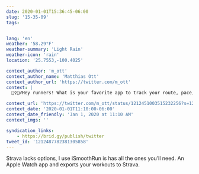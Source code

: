 ```yaml
---
date: 2020-01-01T15:36:45-06:00
slug: '15-35-09'
tags:


lang: 'en'
weather: '58.29°F'
weather-summary: 'Light Rain'
weather-icon: 'rain'
location: '25.7553,-100.4025'

context_author: 'm_ott'
context_author_name: 'Matthias Ott'
context_author_url: 'https://twitter.com/m_ott'
context: |
  🏃‍♀️🏃‍♂️Hey runners! What is your favorite app to track your route, pace, and progress over time?

context_url: 'https://twitter.com/m_ott/status/1212451003515232256?s=12'
context_date: '2020-01-01T11:10:00-06:00'
context_date_friendly: 'Jan 1, 2020 at 11:10 AM'
context_imgs: ''

syndication_links:
    - https://brid.gy/publish/twitter
tweet_id: '1212487782381305858'
---
```

Strava lacks options, I use iSmoothRun is has all the ones you’ll need. An Apple Watch app and exports your workouts to Strava.